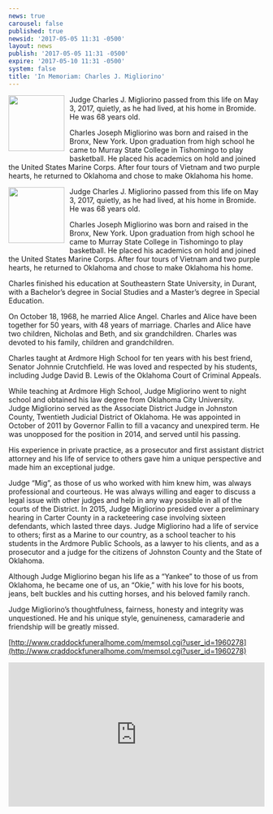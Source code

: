 ```yaml
---
news: true
carousel: false
published: true
newsid: '2017-05-05 11:31 -0500'
layout: news
publish: '2017-05-05 11:31 -0500'
expire: '2017-05-10 11:31 -0500'
system: false
title: 'In Memoriam: Charles J. Migliorino'
---
```

<img style="width: 110px; float: left; margin: 0 10px 10px 0;" src='http://www.oscn.net/images/judges/CharlesMigliorino.jpg' />
Judge Charles J. Migliorino passed from this life on May 3, 2017, quietly, as he had lived, at his home in Bromide.  He was 68 years old. 

Charles Joseph Migliorino was born and raised in the Bronx, New York.  Upon graduation from high school he came to Murray State College in Tishomingo to play basketball.  He placed his academics on hold and joined the United States Marine Corps.  After four tours of Vietnam and two purple hearts, he returned to Oklahoma and chose to make Oklahoma his home.

<!--more-->
<img style="width: 110px; float: left; margin: 0 10px 10px 0;" src='http://www.oscn.net/images/judges/CharlesMigliorino.jpg' />
Judge Charles J. Migliorino passed from this life on May 3, 2017, quietly, as he had lived, at his home in Bromide.  He was 68 years old. 

Charles Joseph Migliorino was born and raised in the Bronx, New York.  Upon graduation from high school he came to Murray State College in Tishomingo to play basketball.  He placed his academics on hold and joined the United States Marine Corps.  After four tours of Vietnam and two purple hearts, he returned to Oklahoma and chose to make Oklahoma his home.

Charles finished his education at Southeastern State University, in Durant, with a Bachelor’s degree in Social Studies and a Master’s degree in Special Education.

On October 18, 1968, he married Alice Angel.  Charles and Alice have been together for 50 years, with 48 years of marriage.  Charles and Alice have two children, Nicholas and Beth, and six grandchildren.  Charles was devoted to his family, children and grandchildren.    

Charles taught at Ardmore High School for ten years with his best friend, Senator Johnnie Crutchfield.  He was loved and respected by his students, including Judge David B. Lewis of the Oklahoma Court of Criminal Appeals.

While teaching at Ardmore High School, Judge Migliorino went to night school and obtained his law degree from Oklahoma City University.   
Judge Migliorino served as the Associate District Judge in Johnston County, Twentieth Judicial District of Oklahoma.  He was appointed in October of 2011 by Governor Fallin to fill a vacancy and unexpired term.  He was unopposed for the position in 2014, and served until his passing.  

His experience in private practice, as a prosecutor and first assistant district attorney and his life of service to others gave him a unique perspective and made him an exceptional judge.  

Judge “Mig”, as those of us who worked with him knew him, was always professional and courteous.  He was always willing and eager to discuss a legal issue with other judges and help in any way possible in all of the courts of the District. In 2015, Judge Migliorino presided over a preliminary hearing in Carter County in a racketeering case involving sixteen defendants, which lasted three days.
Judge Migliorino had a life of service to others;  first as a Marine to our country, as a school teacher to his students in the Ardmore Public Schools, as a lawyer to his clients, and as a prosecutor and a judge for the citizens of Johnston County and the State of Oklahoma.

Although Judge Migliorino began his life as a “Yankee” to those of us from Oklahoma, he became one of us, an “Okie,” with his love for his boots, jeans, belt buckles and his cutting horses, and his beloved family ranch.

Judge Migliorino’s thoughtfulness, fairness, honesty and integrity was unquestioned.  He and his unique style, genuineness, camaraderie and friendship will be greatly missed.

[http://www.craddockfuneralhome.com/memsol.cgi?user_id=1960278](http://www.craddockfuneralhome.com/memsol.cgi?user_id=1960278)

<div style="position: relative; width:100%; height: 0; padding-bottom: 56.25%">
<iframe style="position: absolute; top: 0; left: 0; width: 100%; height: 100%;" src="https://www.youtube.com/embed/pMML3I7xCxw?rel=0" frameborder="0" webkitallowfullscreen mozallowfullscreen allowfullscreen></iframe>
</div>
